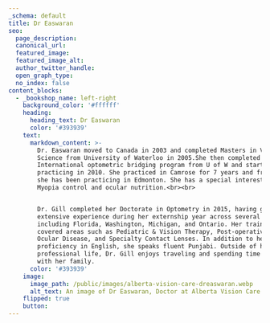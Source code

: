 ```yaml
---
_schema: default
title: Dr Easwaran
seo:
  page_description:
  canonical_url:
  featured_image:
  featured_image_alt:
  author_twitter_handle:
  open_graph_type:
  no_index: false
content_blocks:
  - _bookshop_name: left-right
    background_color: '#ffffff'
    heading:
      heading_text: Dr Easwaran
      color: '#393939'
    text:
      markdown_content: >-
        Dr. Easwaran moved to Canada in 2003 and completed Masters in Vision
        Science from University of Waterloo in 2005.She then completed her
        International optometric bridging program from U of W and started
        practicing in 2010. She practiced in Camrose for 7 years and from 2017
        she has been practicing in Edmonton. She has a special interests in
        Myopia control and ocular nutrition.<br><br>


        Dr. Gill completed her Doctorate in Optometry in 2015, having gained
        extensive experience during her externship year across several states,
        including Florida, Washington, Michigan, and Ontario. Her training
        covered areas such as Pediatric & Vision Therapy, Post-operative Care,
        Ocular Disease, and Specialty Contact Lenses. In addition to her
        proficiency in English, she speaks fluent Punjabi. Outside of her
        professional life, Dr. Gill enjoys traveling and spending time outdoors
        with her family.
      color: '#393939'
    image:
      image_path: /public/images/alberta-vision-care-dreaswaran.webp
      alt_text: An image of Dr Easwaran, Doctor at Alberta Vision Care
    flipped: true
    button:
---
```

